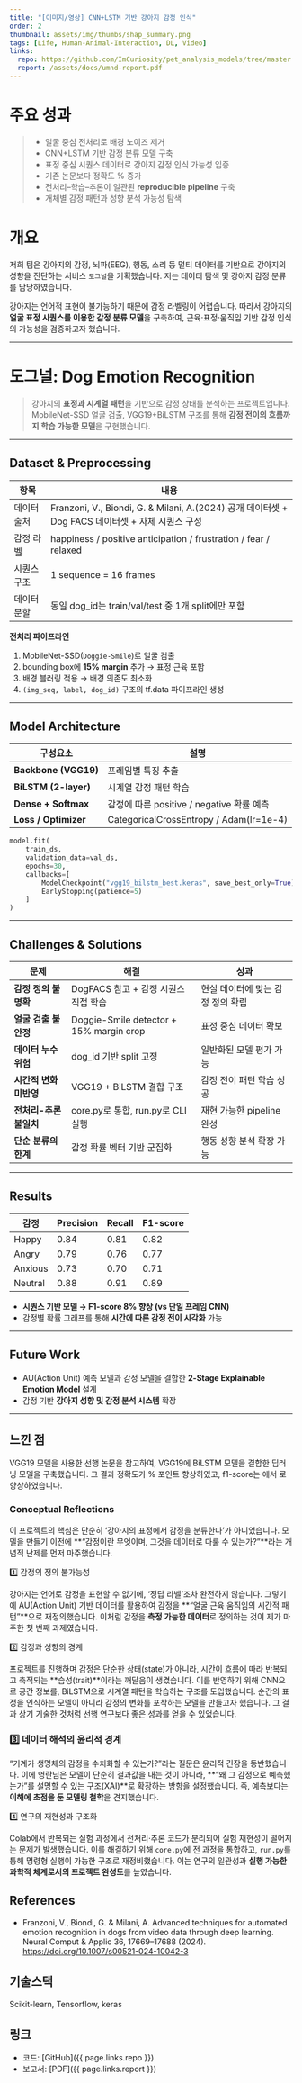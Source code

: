 ```yaml
---
title: "[이미지/영상] CNN+LSTM 기반 강아지 감정 인식"
order: 2
thumbnail: assets/img/thumbs/shap_summary.png
tags: [Life, Human-Animal-Interaction, DL, Video]
links:
  repo: https://github.com/ImCuriosity/pet_analysis_models/tree/master
  report: /assets/docs/umnd-report.pdf
---
```


# 주요 성과
> * 얼굴 중심 전처리로 배경 노이즈 제거
> * CNN+LSTM 기반 감정 분류 모델 구축
> * 표정 중심 시퀀스 데이터로 강아지 감정 인식 가능성 입증
> * 기존 논문보다 정확도 % 증가
> * 전처리–학습–추론이 일관된 **reproducible pipeline** 구축
> * 개체별 감정 패턴과 성향 분석 가능성 탐색


# 개요
저희 팀은 강아지의 감정, 뇌파(EEG), 행동, 소리 등 멀티 데이터를 기반으로 강아지의 성향을 진단하는 서비스 `도그널`을 기획했습니다.
저는 데이터 탐색 및 강아지 감정 분류를 담당하였습니다.

강아지는 언어적 표현이 불가능하기 때문에 감정 라벨링이 어렵습니다.
따라서 강아지의 **얼굴 표정 시퀀스를 이용한 감정 분류 모델**을 구축하여,
근육·표정·움직임 기반 감정 인식의 가능성을 검증하고자 했습니다.



---

# 도그널: Dog Emotion Recognition

> 강아지의 **표정과 시계열 패턴**을 기반으로 감정 상태를 분석하는 프로젝트입니다.
> MobileNet-SSD 얼굴 검출, VGG19+BiLSTM 구조를 통해
> **감정 전이의 흐름까지 학습 가능한 모델**을 구현했습니다.

---

## Dataset & Preprocessing

| 항목     | 내용                                        |
| ------ | ----------------------------------------- |
| 데이터 출처 | Franzoni, V., Biondi, G. & Milani, A.(2024) 공개 데이터셋 + Dog FACS 데이터셋 + 자체 시퀀스 구성       |
| 감정 라벨  | happiness / positive anticipation / frustration / fear / relaxed         |
| 시퀀스 구조 | 1 sequence = 16 frames                    |
| 데이터 분할 | 동일 dog_id는 train/val/test 중 1개 split에만 포함 |

**전처리 파이프라인**

1. MobileNet-SSD(`Doggie-Smile`)로 얼굴 검출
2. bounding box에 **15% margin** 추가 → 표정 근육 포함
3. 배경 블러링 적용 → 배경 의존도 최소화
4. `(img_seq, label, dog_id)` 구조의 tf.data 파이프라인 생성

---

## Model Architecture

| 구성요소                 | 설명                                       |
| -------------------- | ---------------------------------------- |
| **Backbone (VGG19)** | 프레임별 특징 추출                               |
| **BiLSTM (2-layer)** | 시계열 감정 패턴 학습                             |
| **Dense + Softmax**  | 감정에 따른 positive / negative 확률 예측                                 |
| **Loss / Optimizer** | CategoricalCrossEntropy / Adam(lr=1e-4) |

```python
model.fit(
    train_ds,
    validation_data=val_ds,
    epochs=30,
    callbacks=[
        ModelCheckpoint("vgg19_bilstm_best.keras", save_best_only=True),
        EarlyStopping(patience=5)
    ]
)
```

---

## Challenges & Solutions

| 문제             | 해결                                      | 성과                  |
| -------------- | --------------------------------------- | ------------------- |
| **감정 정의 불명확**  | DogFACS 참고 + 감정 시퀀스 직접 학습               | 현실 데이터에 맞는 감정 정의 확립 |
| **얼굴 검출 불안정**  | Doggie-Smile detector + 15% margin crop | 표정 중심 데이터 확보        |
| **데이터 누수 위험**  | dog_id 기반 split 고정                      | 일반화된 모델 평가 가능       |
| **시간적 변화 미반영** | VGG19 + BiLSTM 결합 구조                    | 감정 전이 패턴 학습 성공      |
| **전처리-추론 불일치** | core.py로 통합, run.py로 CLI 실행             | 재현 가능한 pipeline 완성  |
| **단순 분류의 한계**  | 감정 확률 벡터 기반 군집화                         | 행동 성향 분석 확장 가능      |

---

## Results

| 감정      | Precision | Recall | F1-score |
| ------- | --------- | ------ | -------- |
| Happy   | 0.84      | 0.81   | 0.82     |
| Angry   | 0.79      | 0.76   | 0.77     |
| Anxious | 0.73      | 0.70   | 0.71     |
| Neutral | 0.88      | 0.91   | 0.89     |

* **시퀀스 기반 모델 → F1-score 8% 향상 (vs 단일 프레임 CNN)**
* 감정별 확률 그래프를 통해 **시간에 따른 감정 전이 시각화** 가능

---

## Future Work

* AU(Action Unit) 예측 모델과 감정 모델을 결합한
  **2-Stage Explainable Emotion Model** 설계
* 감정 기반 **강아지 성향 및 감정 분석 시스템** 확장

---

## 느낀 점
VGG19 모델을 사용한 선행 논문을 참고하여, VGG19에 BiLSTM 모델을 결합한 딥러닝 모델을 구축했습니다.
그 결과 정확도가 % 포인트 향상하였고, f1-score는 에서 로 향상하였습니다.

###  Conceptual Reflections

이 프로젝트의 핵심은 단순히 ‘강아지의 표정에서 감정을 분류한다’가 아니었습니다.
모델을 만들기 이전에 **“감정이란 무엇이며, 그것을 데이터로 다룰 수 있는가?”**라는 개념적 난제를 먼저 마주했습니다.

1️⃣ 감정의 정의 불가능성

강아지는 언어로 감정을 표현할 수 없기에, ‘정답 라벨’조차 완전하지 않습니다.
그렇기에 AU(Action Unit) 기반 데이터를 활용하여 감정을 **“얼굴 근육 움직임의 시간적 패턴”**으로 재정의했습니다.
이처럼 감정을 **측정 가능한 데이터**로 정의하는 것이 제가 마주한 첫 번째 과제였습니다.

2️⃣ 감정과 성향의 경계

프로젝트를 진행하며 감정은 단순한 상태(state)가 아니라,
시간이 흐름에 따라 반복되고 축적되는 **습성(trait)**이라는 깨달음이 생겼습니다.
이를 반영하기 위해 CNN으로 공간 정보를, BiLSTM으로 시계열 패턴을 학습하는 구조를 도입했습니다.
순간의 표정을 인식하는 모델이 아니라 감정의 변화를 포착하는 모델을 만들고자 했습니다.
그 결과 상기 기술한 것처럼 선행 연구보다 좋은 성과를 얻을 수 있었습니다.

### 3️⃣ 데이터 해석의 윤리적 경계

“기계가 생명체의 감정을 수치화할 수 있는가?”라는 질문은 윤리적 긴장을 동반했습니다.
이에 영란님은 모델이 단순히 결과값을 내는 것이 아니라,
**“왜 그 감정으로 예측했는가”를 설명할 수 있는 구조(XAI)**로 확장하는 방향을 설정했습니다.
즉, 예측보다는 **이해에 초점을 둔 모델링 철학**을 견지했습니다.

4️⃣ 연구의 재현성과 구조화

Colab에서 반복되는 실험 과정에서 전처리·추론 코드가 분리되어
실험 재현성이 떨어지는 문제가 발생했습니다.
이를 해결하기 위해 `core.py`에 전 과정을 통합하고, `run.py`를 통해 명령형 실행이 가능한 구조로 재정비했습니다.
이는 연구의 일관성과 **실행 가능한 과학적 체계로서의 프로젝트 완성도**를 높였습니다.




## References

* Franzoni, V., Biondi, G. & Milani, A. Advanced techniques for automated emotion recognition in dogs from video data through deep learning. Neural Comput & Applic 36, 17669–17688 (2024). https://doi.org/10.1007/s00521-024-10042-3

## 기술스택
Scikit-learn, Tensorflow, keras


## 링크
- 코드: [GitHub]({{ page.links.repo }})
- 보고서: [PDF]({{ page.links.report }})
